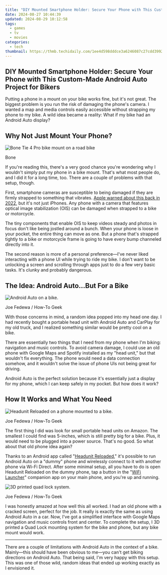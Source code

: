 ```yaml
---
title: "DIY Mounted Smartphone Holder: Secure Your Phone with This Custom-Made Android Auto Project for Bikers"
date: 2024-08-27 10:44:39
updated: 2024-08-29 10:12:58
tags:
  - games
  - tv
  - movies
categories:
  - tech
thumbnail: https://thmb.techidaily.com/1ee4d598dddce3a6246087c27cdd3992445e17b0d9a8038ff04440aee38e00e3.jpg
---
```


## DIY Mounted Smartphone Holder: Secure Your Phone with This Custom-Made Android Auto Project for Bikers

Putting a phone in a mount on your bike works fine, but it's not great. The biggest problem is you run the risk of damaging the phone's camera. I wanted a map and media controls easily accessible without strapping my phone to my bike. A wild idea became a reality: What if my bike had an Android Auto display?

##  Why Not Just Mount Your Phone?

![Bone Tie 4 Pro bike mount on a road bike](https://static1.howtogeekimages.com/wordpress/wp-content/uploads/2023/11/bone-tie4-mount.jpg) 

Bone 

 If you're reading this, there's a very good chance you're wondering why I wouldn't simply put my phone in a bike mount. That's what most people do, and I did it for a long time, too. There are a couple of problems with that setup, though.

 First, smartphone cameras are susceptible to being damaged if they are firmly strapped to something that vibrates. [Apple warned about this back in 2022](https://support.apple.com/en-us/102175), but it's not just iPhones. Any phone with a camera that features optical image stabilization (OIS) can be damaged when strapped to a bike or motorcycle.

 The tiny components that enable OIS to keep videos steady and photos in focus don't like being jostled around a bunch. When your phone is loose in your pocket, the entire thing can move as one. But a phone that's strapped tightly to a bike or motorcycle frame is going to have every bump channeled directly into it.

 The second reason is more of a personal preference—I've never liked interacting with a phone UI while trying to ride my bike. I don't want to be unlocking a screen and scrolling through apps just to do a few very basic tasks. It's clunky and probably dangerous.

##  The Idea: Android Auto...But For a Bike

![Android Auto on a bike.](https://static1.howtogeekimages.com/wordpress/wp-content/uploads/2024/06/pxl_20240621_124850885-1.jpg) 

Joe Fedewa / How-To Geek

 With those concerns in mind, a random idea popped into my head one day. I had recently bought a portable head unit with Android Auto and CarPlay for my old truck, and I realized something similar would be pretty cool on a bike.

 There are essentially two things that I need from my phone when I'm biking: navigation and music controls. To avoid camera damage, I could use an old phone with Google Maps and Spotify installed as my "head unit," but that wouldn't fix everything. The phone would need a data connection somehow, and it wouldn't solve the issue of phone UIs not being great for driving.

 Android Auto is the perfect solution because it's essentially just a display for my phone, which I can keep safely in my pocket. But how does it work?

##  How It Works and What You Need

![Headunit Reloaded on a phone mounted to a bike.](https://static1.howtogeekimages.com/wordpress/wp-content/uploads/2024/06/pxl_20240621_124747895-1.jpg) 

Joe Fedewa / How-To Geek

 The first thing I did was look for small portable head units on Amazon. The smallest I could find was 5-inches, which is still pretty big for a bike. Plus, it would need to be plugged into a power source. That's no good. So what about that old phone idea again?

 Thanks to an Android app called "[Headunit Reloaded](https://www.anrdoezrs.net/links/3607085/type/dlg/sid/UUhtgUeUpU2003756/https://play.google.com/store/apps/details?id=gb.xxy.hr)," it's possible to run Android Auto on a "dummy" phone and wirelessly connect to it with another phone via Wi-Fi Direct. After some minimal setup, all you have to do is open Headunit Reloaded on the dummy phone, tap a button in the "[WiFi Launcher](https://www.anrdoezrs.net/links/3607085/type/dlg/sid/UUhtgUeUpU2003756/https://play.google.com/store/apps/details?id=com.borconi.emil.wifilauncherforhur&hl=en%5FUS)" companion app on your main phone, and you're up and running.

![3D printed quad lock system.](https://static1.howtogeekimages.com/wordpress/wp-content/uploads/2024/06/pxl_20240621_124936163-1.jpg) 

Joe Fedewa / How-To Geek

 I was honestly amazed at how well this all worked. I had an old phone with a cracked screen, perfect for the job. It really is exactly the same as using Android Auto in a car. Now, I've got a simplified interface with Google Maps navigation and music controls front and center. To complete the setup, I 3D printed a Quad Lock mounting system for the bike and phone, but any bike mount would work.

---

 There are a couple of limitations with Android Auto in the context of a bike. Mainly—this should have been obvious to me—you can't get biking directions on Android Auto. That being said, I'm very happy with this setup. This was one of those wild, random ideas that ended up working exactly as I envisioned it.

<ins class="adsbygoogle"
     style="display:block"
     data-ad-format="autorelaxed"
     data-ad-client="ca-pub-7571918770474297"
     data-ad-slot="1223367746"></ins>



<ins class="adsbygoogle"
     style="display:block"
     data-ad-client="ca-pub-7571918770474297"
     data-ad-slot="8358498916"
     data-ad-format="auto"
     data-full-width-responsive="true"></ins>
